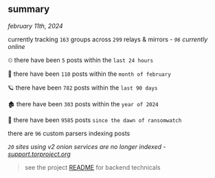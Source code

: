 
## summary
_february 11th, 2024_

currently tracking `163` groups across `299` relays & mirrors - _`96` currently online_

⏲ there have been `5` posts within the `last 24 hours`

🦈 there have been `110` posts within the `month of february`

🪐 there have been `782` posts within the `last 90 days`

🏚 there have been `303` posts within the `year of 2024`

🦕 there have been `9585` posts `since the dawn of ransomwatch`

there are `96` custom parsers indexing posts

_`20` sites using v2 onion services are no longer indexed - [support.torproject.org](https://support.torproject.org/onionservices/v2-deprecation/)_

> see the project [README](https://github.com/joshhighet/ransomwatch#ransomwatch--) for backend technicals
